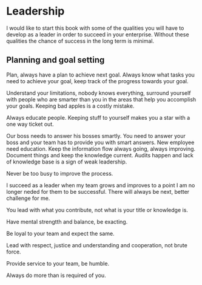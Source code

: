 # Leadership

I would like to start this book with some of the qualities you will have to develop as a leader in order to succeed in your enterprise. Without these qualities the chance of success in the long term is minimal.

## Planning and goal setting

Plan, always have a plan to achieve next goal. Always know what tasks you need to achieve your goal, keep track of the progress towards your goal.

Understand your limitations, nobody knows everything, surround yourself with people who are smarter than you in the areas that help you accomplish your goals. Keeping bad apples is a costly mistake.

Always educate people. Keeping stuff to yourself makes you a star with a one way ticket out.

Our boss needs to answer his bosses smartly. You need to answer your boss and your team has to provide you with smart answers. New employee need education. Keep the information flow always going, always improving. Document things and keep the knowledge current. Audits happen and lack of knowledge base is a sign of weak leadership.

Never be too busy to improve the process.

I succeed as a leader when my team grows and improves to a point I am no longer neded for them to be successful. There will always be next, better challenge for me.

You lead with what you contribute, not what is your title or knowledge is.

Have mental strengtth and balance, be exacting.

Be loyal to your team and expect the same.

Lead with respect, justice and understanding and cooperation, not brute force.

Provide service to your team, be humble.

Always do more than is required of you.

